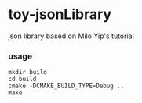 # toy-jsonLibrary
json library based on Milo Yip's tutorial
### usage
```
mkdir build
cd build
cmake -DCMAKE_BUILD_TYPE=Debug ..
make
```

